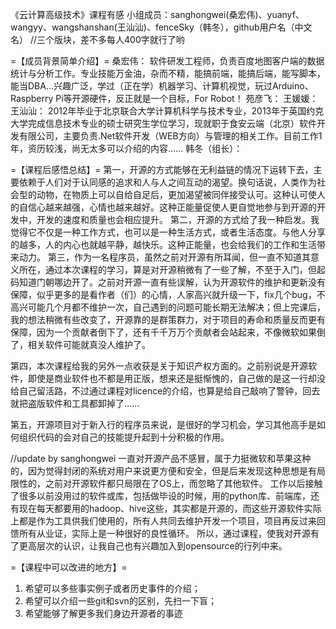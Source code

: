 《云计算高级技术》课程有感
小组成员：sanghongwei(桑宏伟)、yuanyf、wangyy、wangshanshan(王汕汕)、fenceSky（韩冬），github用户名（中文名）
//三个版块，差不多每人400字就行了哟


=【成员背景简单介绍】=
桑宏伟：
软件研发工程师，负责百度地图客户端的数据统计与分析工作。专业技能万金油，杂而不精，能搞前端，能搞后端，能写脚本，能当DBA...兴趣广泛，学过（正在学）机器学习、计算机视觉，玩过Arduino、Raspberry Pi等开源硬件，反正就是一个目标，For Robot！
苑彦飞：
王媛媛：
王汕汕：
2012年毕业于北京联合大学计算机科学与技术专业，2013年于英国约克大学完成信息技术专业的硕士研究生学位学习，现就职于食安云端（北京）软件开发有限公司，主要负责.Net软件开发（WEB方向）与管理的相关工作。目前工作1年，资历较浅，尚无太多可以介绍的内容……
韩冬（组长）：



=【课程后感悟总结】=
  第一，开源的方式能够在无利益链的情况下运转下去，主要依赖于人们对于认同感的追求和人与人之间互动的渴望。换句话说，人类作为社会型的动物，在物质上可以自给自足后，更加渴望被同伴接受认可。这种认可使人的自信心越来越强，心情也越来越好。这种正能量促使人更自觉地参与到开源的开发中，开发的速度和质量也会相应提升。
  第二，开源的方式给了我一种启发。我觉得它不仅是一种工作方式，也可以是一种生活方式，或者生活态度。与他人分享的越多，人的内心也就越平静，越快乐。这种正能量，也会给我们的工作和生活带来动力。
  第三，作为一名程序员，虽然之前对开源有所耳闻，但一直不知道其意义所在，通过本次课程的学习，算是对开源稍微有了一些了解，不至于入门，但起码知道门朝哪边开了。之前对开源一直有些误解，认为开源软件的维护和更新没有保障，似乎更多的是看作者（们）的心情，人家高兴就升级一下，fix几个bug，不高兴可能几个月都不维护一次，自己遇到的问题可能长期无法解决；但上完课后，我的想法稍微有些改变了，开源靠的是群策群力，对于项目的寿命和质量反而更有保障，因为一个贡献者倒下了，还有千千万万个贡献者会站起来，不像微软如果倒了，相关软件可能就真没人维护了。

第四，本次课程给我的另外一点收获是关于知识产权方面的。之前别说是开源软件，即使是商业软件也不都是用正版，想来还是挺惭愧的，自己做的是这一行却没给自己留活路，不过通过课程对licence的介绍，也算是给自己敲响了警钟，回去就把盗版软件和工具都卸掉了……

第五，开源项目对于新入行的程序员来说，是很好的学习机会，学习其他高手是如何组织代码的会对自己的技能提升起到十分积极的作用。

//update by sanghongwei
一直对开源产品不感冒，属于力挺微软和苹果这种的，因为觉得封闭的系统对用户来说更方便和安全，但是后来发现这种思想是有局限性的，之前对开源软件都只局限在了OS上，而忽略了其他软件。
工作以后接触了很多以前没用过的软件或库，包括做毕设的时候，用的python库、前端库，还有现在每天都要用的hadoop、hive这些，其实都是开源的，而这些开源软件实际上都是作为工具供我们使用的，所有人共同去维护开发一个项目，项目再反过来回馈所有从业证，实际上是一种很好的良性循环。
所以，通过课程，使我对开源有了更高层次的认识，让我自己也有兴趣加入到opensource的行列中来。


=【课程中可以改进的地方】=

1. 希望可以多些事实例子或者历史事件的介绍；
2. 希望可以介绍一些git和svn的区别，先扫一下盲；
3. 希望能够了解更多我们身边开源者的事迹

